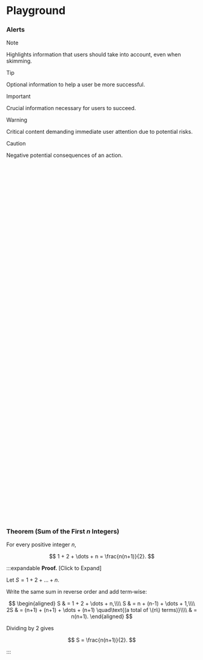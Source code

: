 # Playground

### Alerts

> [!NOTE]  
> Highlights information that users should take into account, even when skimming.

> [!TIP]
> Optional information to help a user be more successful.

> [!IMPORTANT]  
> Crucial information necessary for users to succeed.

> [!WARNING]  
> Critical content demanding immediate user attention due to potential risks.

> [!CAUTION]
> Negative potential consequences of an action.

<div id="box" class="jxgbox" style="width:90%; max-width: 480px; aspect-ratio: 1 / 1; margin: 20px auto;"></div>

<script>
    var board = JXG.JSXGraph.initBoard('box', {
        boundingbox: [-5, 10, 7, -6],
        axis:true,
        showCopyright: false,
        showNavigation: false
    });
    board.suspendUpdate();
    var p = [];
    p[0] = board.create('point', [-1,-2], {size:2});
    p[1] = board.create('point', [6,5], {size:2});
    p[2] = board.create('point', [-0.5,1], {size:2});
    p[3] = board.create('point', [3,3], {size:2});
    var f = JXG.Math.Numerics.lagrangePolynomial(p);
    var graph = board.create('functiongraph', [f,-10, 10]);

    var g = function(x) {
        return JXG.Math.Numerics.D(f)(x)-(p[1].Y()-p[0].Y())/(p[1].X()-p[0].X());
    };

    var r = board.create('glider', [
                        function() { return JXG.Math.Numerics.root(g,(p[0].X()+p[1].X())*0.5); },
                        function() { return f(JXG.Math.Numerics.root(g,(p[0].X()+p[1].X())*0.5)); },
                        graph], {name:' ',size:4,fixed:true});
    board.create('tangent', [r], {strokeColor:'#ff0000'});
    line = board.create('line',[p[0],p[1]],{strokeColor:'#ff0000',dash:1});

    board.unsuspendUpdate();
</script>

<div id="jxgbox" class="jxgbox" style="width:90%; max-width: 480px; aspect-ratio: 1 / 1; margin: 20px auto;"></div>

<script>
    const board2 = JXG.JSXGraph.initBoard('jxgbox', {
        axis: true,
        boundingbox: [-8, 8, 8, -8],
        showCopyright: false,
        showNavigation: false
    });

    const ellipse = board2.create('ellipse', [[-4, 0], [4, 0], [0, 3]], {strokeWidth: 2});

</script>

### Theorem (Sum of the First $n$ Integers)

For every positive integer $n$,

$$
1 + 2 + \dots + n = \frac{n(n+1)}{2}.
$$

:::expandable
**Proof.** [Click to Expand]

Let $S = 1 + 2 + \dots + n$.

Write the same sum in reverse order and add term‑wise:

$$
\begin{aligned}
S & = 1 + 2 + \dots + n,\\\\
S & = n + (n-1) + \dots + 1,\\\\
2S & = (n+1) + (n+1) + \dots + (n+1) 
     \quad\text{(a total of \(n\) terms)}\\\\
    & = n(n+1).
\end{aligned}
$$

Dividing by $2$ gives

$$
S = \frac{n(n+1)}{2}.
$$

:::
